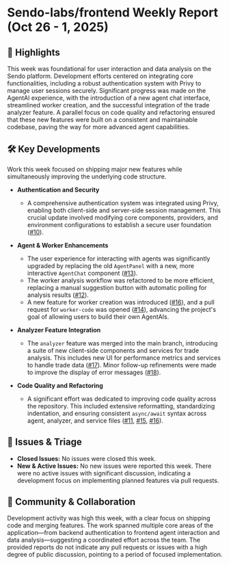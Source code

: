 # Sendo-labs/frontend Weekly Report (Oct 26 - 1, 2025)

## 🚀 Highlights
This week was foundational for user interaction and data analysis on the Sendo platform. Development efforts centered on integrating core functionalities, including a robust authentication system with Privy to manage user sessions securely. Significant progress was made on the AgentAI experience, with the introduction of a new agent chat interface, streamlined worker creation, and the successful integration of the trade analyzer feature. A parallel focus on code quality and refactoring ensured that these new features were built on a consistent and maintainable codebase, paving the way for more advanced agent capabilities.

## 🛠️ Key Developments
Work this week focused on shipping major new features while simultaneously improving the underlying code structure.

- **Authentication and Security**
    - A comprehensive authentication system was integrated using Privy, enabling both client-side and server-side session management. This crucial update involved modifying core components, providers, and environment configurations to establish a secure user foundation ([#10](https://github.com/Sendo-labs/frontend/pull/10)).

- **Agent & Worker Enhancements**
    - The user experience for interacting with agents was significantly upgraded by replacing the old `AgentPanel` with a new, more interactive `AgentChat` component ([#13](https://github.com/Sendo-labs/frontend/pull/13)).
    - The worker analysis workflow was refactored to be more efficient, replacing a manual suggestion button with automatic polling for analysis results ([#12](https://github.com/Sendo-labs/frontend/pull/12)).
    - A new feature for worker creation was introduced ([#16](https://github.com/Sendo-labs/frontend/pull/16)), and a pull request for `worker-code` was opened ([#14](https://github.com/Sendo-labs/frontend/pull/14)), advancing the project's goal of allowing users to build their own AgentAIs.

- **Analyzer Feature Integration**
    - The `analyzer` feature was merged into the main branch, introducing a suite of new client-side components and services for trade analysis. This includes new UI for performance metrics and services to handle trade data ([#17](https://github.com/Sendo-labs/frontend/pull/17)). Minor follow-up refinements were made to improve the display of error messages ([#18](https://github.com/Sendo-labs/frontend/pull/18)).

- **Code Quality and Refactoring**
    - A significant effort was dedicated to improving code quality across the repository. This included extensive reformatting, standardizing indentation, and ensuring consistent `async/await` syntax across agent, analyzer, and service files ([#11](https://github.com/Sendo-labs/frontend/pull/11), [#15](https://github.com/Sendo-labs/frontend/pull/15), [#16](https://github.com/Sendo-labs/frontend/pull/16)).

## 🐛 Issues & Triage
- **Closed Issues:** No issues were closed this week.
- **New & Active Issues:** No new issues were reported this week. There were no active issues with significant discussion, indicating a development focus on implementing planned features via pull requests.

## 💬 Community & Collaboration
Development activity was high this week, with a clear focus on shipping code and merging features. The work spanned multiple core areas of the application—from backend authentication to frontend agent interaction and data analysis—suggesting a coordinated effort across the team. The provided reports do not indicate any pull requests or issues with a high degree of public discussion, pointing to a period of focused implementation.